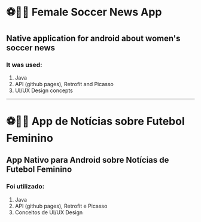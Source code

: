 # ⚽🏃‍♀️ Female Soccer News App
## Native application for android about women's soccer news
### It was used:
1. Java
1. API (github pages), Retrofit and Picasso
1. UI/UX Design concepts
---
# ⚽🏃‍♀️ App de Notícias sobre Futebol Feminino
## App Nativo para Android sobre Notícias de Futebol Feminino
### Foi utilizado:
1. Java
1. API (github pages), Retrofit e Picasso
1. Conceitos de UI/UX Design

